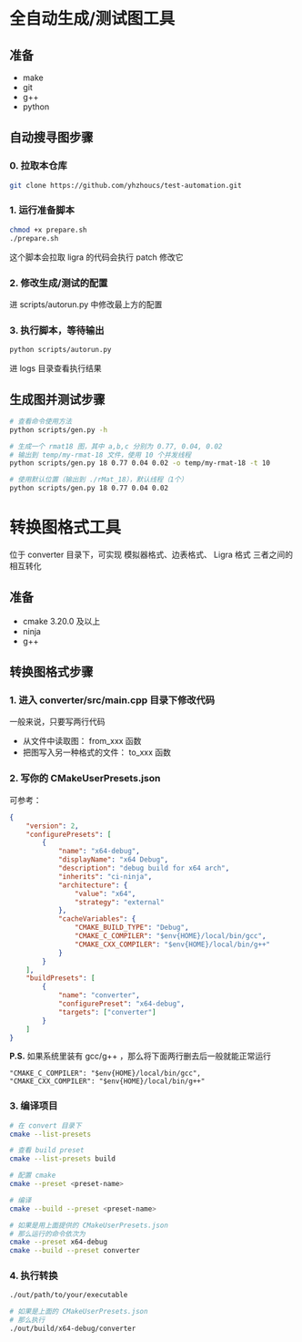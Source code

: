 # 全自动生成/测试图工具

## 准备

- make
- git
- g++
- python

## 自动搜寻图步骤

### 0. 拉取本仓库

```bash
git clone https://github.com/yhzhoucs/test-automation.git
```

### 1. 运行准备脚本

```bash
chmod +x prepare.sh
./prepare.sh
```

这个脚本会拉取 ligra 的代码会执行 patch 修改它

### 2. 修改生成/测试的配置

进 scripts/autorun.py 中修改最上方的配置

### 3. 执行脚本，等待输出

```bash
python scripts/autorun.py
```

进 logs 目录查看执行结果

## 生成图并测试步骤

```bash
# 查看命令使用方法
python scripts/gen.py -h

# 生成一个 rmat18 图，其中 a,b,c 分别为 0.77, 0.04, 0.02
# 输出到 temp/my-rmat-18 文件，使用 10 个并发线程
python scripts/gen.py 18 0.77 0.04 0.02 -o temp/my-rmat-18 -t 10

# 使用默认位置（输出到 ./rMat_18），默认线程（1个）
python scripts/gen.py 18 0.77 0.04 0.02
```

# 转换图格式工具

位于 converter 目录下，可实现 模拟器格式、边表格式、 Ligra 格式 三者之间的相互转化

## 准备

- cmake 3.20.0 及以上
- ninja
- g++

## 转换图格式步骤

### 1. 进入 converter/src/main.cpp 目录下修改代码

一般来说，只要写两行代码
- 从文件中读取图： from_xxx 函数
- 把图写入另一种格式的文件： to_xxx 函数

### 2. 写你的 CMakeUserPresets.json

可参考：

```json
{
    "version": 2,
    "configurePresets": [
        {
            "name": "x64-debug",
            "displayName": "x64 Debug",
            "description": "debug build for x64 arch",
            "inherits": "ci-ninja",
            "architecture": {
                "value": "x64",
                "strategy": "external"
            },
            "cacheVariables": {
                "CMAKE_BUILD_TYPE": "Debug",
                "CMAKE_C_COMPILER": "$env{HOME}/local/bin/gcc",
                "CMAKE_CXX_COMPILER": "$env{HOME}/local/bin/g++"
            }
        }
    ],
    "buildPresets": [
        {
            "name": "converter",
            "configurePreset": "x64-debug",
            "targets": ["converter"]
        }
    ]
}
```

**P.S.** 如果系统里装有 gcc/g++ ，那么将下面两行删去后一般就能正常运行

```
"CMAKE_C_COMPILER": "$env{HOME}/local/bin/gcc",
"CMAKE_CXX_COMPILER": "$env{HOME}/local/bin/g++"
```

### 3. 编译项目

```bash
# 在 convert 目录下
cmake --list-presets

# 查看 build preset
cmake --list-presets build

# 配置 cmake
cmake --preset <preset-name>

# 编译
cmake --build --preset <preset-name>

# 如果是用上面提供的 CMakeUserPresets.json
# 那么运行的命令依次为
cmake --preset x64-debug
cmake --build --preset converter
```

### 4. 执行转换

```bash
./out/path/to/your/executable

# 如果是上面的 CMakeUserPresets.json
# 那么执行
./out/build/x64-debug/converter
```